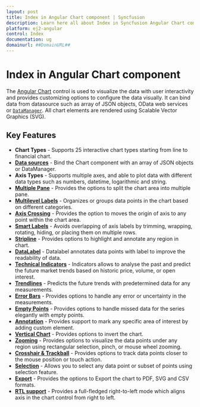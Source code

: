 ```yaml
---
layout: post
title: Index in Angular Chart component | Syncfusion
description: Learn here all about Index in Syncfusion Angular Chart component of Syncfusion Essential JS 2 and more.
platform: ej2-angular
control: Index 
documentation: ug
domainurl: ##DomainURL##
---
```


# Index in Angular Chart component

The [Angular Chart](https://www.syncfusion.com/angular-ui-components/angular-charts) control is used to visualize the data with user interactivity and provides customizing options to configure the data visually.
It can bind data from  datasource such as array of JSON objects, OData web services or
[`DataManager`](http://ej2.syncfusion.com/documentation/data/api-dataManager.html).
All chart elements are rendered using Scalable Vector Graphics (SVG).

## Key Features

* **Chart Types** - Supports 25 interactive chart types starting from line to financial chart.
* [**Data sources**](https://ej2.syncfusion.com/angular/demos/#/material/chart/local-data) - Bind the Chart component with an array of JSON objects or DataManager.
* **Axis Types** - Supports multiple axes, and able to plot data with different data types such as numbers, datetime, logarithmic and string.
* [**Multiple Pane**](https://ej2.syncfusion.com/angular/demos/#/material/chart/candle) - Provides the options to split the chart area into multiple pane.
* [**Multilevel Labels**](https://ej2.syncfusion.com/angular/demos/#/material/chart/multi-level-label) - Organizes or groups data points in the chart based on different categories.
* [**Axis Crossing**](https://ej2.syncfusion.com/angular/demos/#/material/chart/axis-crossing) - Provides the option to moves the origin of axis to any point within the chart area.
* [**Smart Labels**](https://ej2.syncfusion.com/angular/demos/#/material/chart/smart-axis-labels) - Avoids overlapping of axis labels by trimming, wrapping, rotating, hiding, or placing them on multiple rows.
* [**Stripline**](https://ej2.syncfusion.com/angular/demos/#/material/chart/stripline) - Provides options to highlight and annotate any region in chart.
* [**DataLabel**](https://ej2.syncfusion.com/angular/demos/#/material/chart/datalabel-template) - Datalabel annotates data points with label to improve the readability of data.
* [**Technical Indicators**](https://ej2.syncfusion.com/angular/demos/#/material/chart/adindicator) - Indicators allows to analyse the past and predict the future market trends based on historic price, volume, or open interest.
* [**Trendlines**](https://ej2.syncfusion.com/angular/demos/#/material/chart/trend-lines) - Predicts the future trends with predetermined data for any measurements.
* [**Error Bars**](https://ej2.syncfusion.com/angular/demos/#/material/chart/error-bar) - Provides options to handle any error or uncertainty in the measurements.
* [**Empty Points**](https://ej2.syncfusion.com/angular/demos/#/material/chart/empty-point) - Provides options to handle missed data for the series elegantly with empty points.
* [**Annotation**](https://ej2.syncfusion.com/angular/demos/#/material/chart/annotation) - Provides support to mark any specific area of interest by adding custom element.
* [**Vertical Chart**](https://ej2.syncfusion.com/angular/demos/#/material/chart/vertical-chart) - Provides options to invert the chart.
* [**Zooming**](https://ej2.syncfusion.com/angular/demos/#/material/chart/zooming) - Provides options to visualize the data points under any region using rectangular selection, pinch, or mouse wheel zooming.
* [**Crosshair & Trackball**](https://ej2.syncfusion.com/angular/demos/#/material/chart/crosshair) - Provides options to track data points closer to the mouse position or touch action.
* [**Selection**](https://ej2.syncfusion.com/angular/demos/#/material/chart/range-selection) - Allows you to select any data point or subset of points using selection feature.
* [**Export**](https://ej2.syncfusion.com/angular/demos/#/material/chart/export) - Provides the options to Export the chart to  PDF, SVG and CSV formats.
* [**RTL support**](https://ej2.syncfusion.com/angular/demos/#/material/chart/inversed) - Provides a full-fledged right-to-left mode which aligns axis in the chart control from right to left.